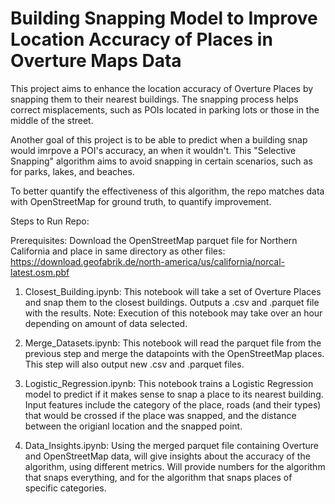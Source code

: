# Building Snapping Model to Improve Location Accuracy of Places in Overture Maps Data
This project aims to enhance the location accuracy of Overture Places by snapping them to their nearest buildings. The snapping process helps correct misplacements, such as POIs located in parking lots or those in the middle of the street.

Another goal of this project is to be able to predict when a building snap would imrpove a POI's accuracy, an when it wouldn't. This "Selective Snapping" algorithm aims to avoid snapping in certain scenarios, such as for parks, lakes, and beaches.

To better quantify the effectiveness of this algorithm, the repo matches data with OpenStreetMap for ground truth, to quantify improvement.

Steps to Run Repo:

Prerequisites: Download the OpenStreetMap parquet file for Northern California and place in same directory as other files: https://download.geofabrik.de/north-america/us/california/norcal-latest.osm.pbf

1. Closest_Building.ipynb: This notebook will take a set of Overture Places and snap them to the closest buildings. Outputs a .csv and .parquet file with the results. Note: Execution of this notebook may take over an hour depending on amount of data selected.
   
2. Merge_Datasets.ipynb: This notebook will read the parquet file from the previous step and merge the datapoints with the OpenStreetMap places. This step will also output new .csv and .parquet files.

3. Logistic_Regression.ipynb: This notebook trains a Logistic Regression model to predict if it makes sense to snap a place to its nearest building. Input features include the category of the place, roads (and their types) that would be crossed if the place was snapped, and the distance between the origianl location and the snapped point.

4. Data_Insights.ipynb: Using the merged parquet file containing Overture and OpenStreetMap data, will give insights about the accuracy of the algorithm, using different metrics. Will provide numbers for the algorithm that snaps everything, and for the algorithm that snaps places of specific categories.
